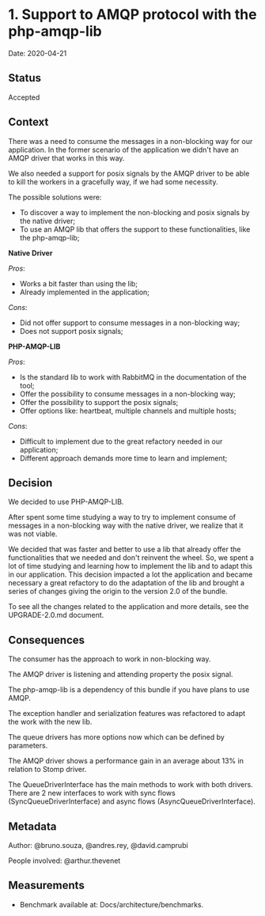 # 1. Support to AMQP protocol with the php-amqp-lib

Date: 2020-04-21

## Status

Accepted

## Context

There was a need to consume the messages in a non-blocking way for our application. In the former scenario of the application
we didn't have an AMQP driver that works in this way. 

We also needed a support for posix signals by the AMQP driver to be able to kill the workers in a gracefully way, if we had some necessity.

The possible solutions were:

  -  To discover a way to implement the non-blocking and posix signals by the native driver;
  -  To use an AMQP lib that offers the support to these functionalities, like the php-amqp-lib;

**Native Driver**

*Pros*: 
- Works a bit faster than using the lib;
- Already implemented in the application;

*Cons*: 
- Did not offer support to consume messages in a non-blocking way;  
- Does not support posix signals;

**PHP-AMQP-LIB**

*Pros*: 
- Is the standard lib to work with RabbitMQ in the documentation of the tool;
- Offer the possibility to consume messages in a non-blocking way;
- Offer the possibility to support the posix signals;
- Offer options like: heartbeat, multiple channels and multiple hosts;

*Cons*:
- Difficult to implement due to the great refactory needed in our application;
- Different approach demands more time to learn and implement;

## Decision

We decided to use PHP-AMQP-LIB. 

After spent some time studying a way to try to implement consume of messages in a non-blocking way with the native 
driver, we realize that it was not viable. 

We decided that was faster and better to use a lib that already offer the functionalities that we needed and don't
reinvent the wheel. So, we spent a lot of time studying and learning how to implement the lib and to adapt this in our 
application. This decision impacted a lot the application and became necessary a great refactory to do the adaptation of
the lib and brought a series of changes giving the origin to the version 2.0 of the bundle.

To see all the changes related to the application and more details, see the UPGRADE-2.0.md document.

## Consequences

The consumer has the approach to work in non-blocking way.

The AMQP driver is listening and attending property the posix signal. 

The php-amqp-lib is a dependency of this bundle if you have plans to use AMQP.

The exception handler and serialization features was refactored to adapt the work with the new lib.

The queue drivers has more options now which can be defined by parameters.

The AMQP driver shows a performance gain in an average about 13% in relation to Stomp driver.

The QueueDriverInterface has the main methods to work with both drivers. There are 2 new interfaces to work with sync flows (SyncQueueDriverInterface) and async flows (AsyncQueueDriverInterface).

## Metadata
Author: @bruno.souza, @andres.rey, @david.camprubi

People involved: @arthur.thevenet

## Measurements
* Benchmark available at: Docs/architecture/benchmarks.